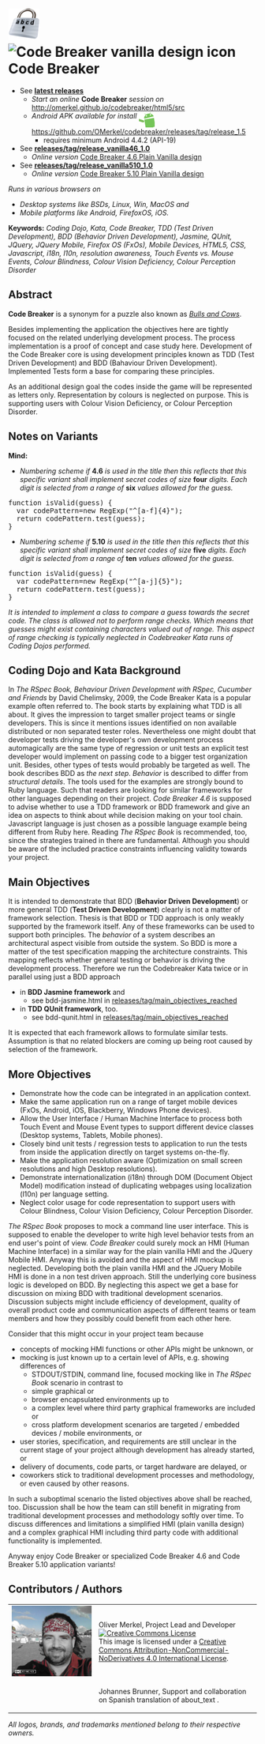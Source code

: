 <img height="64" alt="Code Breaker Icon" src="html5/src/img/icons/codebreaker128.png" />&nbsp;<img height="64" alt="Code Breaker vanilla design icon" src="http://omerkel.github.io/codebreaker/codebreaker46vanilla/src/img/icons/codebreaker-vanilla-128.png" />Code Breaker
============

* See <b>[latest releases](https://github.com/OMerkel/codebreaker/releases)</b>
    * <em>Start an online</em> <b>Code Breaker</b> <em>session on</em> http://omerkel.github.io/codebreaker/html5/src
    * <em>Android APK available for install</em> <img align="top" width="32" src="res/android.gif" /> https://github.com/OMerkel/codebreaker/releases/tag/release_1.5
        * requires minimum Android 4.4.2 (API-19)
* See <b>[releases/tag/release_vanilla46_1.0](https://github.com/OMerkel/codebreaker/releases/tag/release_vanilla46_1.0)</b>
    * <em>Online version</em> [Code Breaker 4.6 Plain Vanilla design](http://omerkel.github.io/codebreaker/codebreaker46vanilla/src/intro.html)
* See <b>[releases/tag/release_vanilla510_1.0](https://github.com/OMerkel/codebreaker/releases/tag/release_vanilla510_1.0)</b>
    *  <em>Online version</em> [Code Breaker 5.10 Plain Vanilla design](http://omerkel.github.io/codebreaker/codebreaker510vanilla/src/intro.html)

<em>Runs in various browsers on</em>

* <em>Desktop systems like BSDs, Linux, Win, MacOS and</em>
* <em>Mobile platforms like Android, FirefoxOS, iOS.</em>

__Keywords:__ _Coding Dojo, Kata, Code Breaker, TDD (Test Driven Development), BDD (Behavior Driven Development), Jasmine,
QUnit, JQuery, JQuery Mobile, Firefox OS (FxOs), Mobile Devices, HTML5, CSS, Javascript, i18n, l10n, resolution awareness,
Touch Events vs. Mouse Events, Colour Blindness, Colour Vision Deficiency, Colour Perception Disorder_

Abstract
--------

__Code Breaker__ is a synonym for a puzzle also known as [_Bulls and Cows_](http://en.wikipedia.org/wiki/Bulls_and_cows). 

Besides implementing the application the objectives here are tightly focused on the related underlying development
process. The process implementation is a proof of concept and case study here. Development of the Code Breaker core
is using development principles known as TDD (Test Driven Development) and BDD (Bahaviour Driven Development).
Implemented Tests form a base for comparing these principles.

As an additional design goal the codes inside the game will be represented as letters only. Representation
by colours is neglected on purpose. This is supporting users with Colour Vision Deficiency, or Colour
Perception Disorder.

Notes on Variants
-----------------
__Mind:__
* _Numbering scheme_ _if_ __4.6__ _is used in the title then this reflects that this specific variant shall implement secret codes of size_ __four__ _digits. Each digit is selected from a range of_ __six__ _values allowed for the guess._
<pre>
function isValid(guess) {
  var codePattern=new RegExp("^[a-f]{4}");
  return codePattern.test(guess);
}
</pre>
* _Numbering scheme_ _if_ __5.10__ _is used in the title then this reflects that this specific variant shall implement secret codes of size_ __five__ _digits. Each digit is selected from a range of_ __ten__ _values allowed for the guess._
<pre>
function isValid(guess) {
  var codePattern=new RegExp("^[a-j]{5}");
  return codePattern.test(guess);
}
</pre>
_It is intended to implement a class to compare a guess towards the secret code. The class is allowed not to perform range checks. Which means that guesses might exist containing characters valued out of range. This aspect of range checking is typically neglected in Codebreaker Kata runs of Coding Dojos performed._

Coding Dojo and Kata Background
-------------------------------

In _The RSpec Book, Behaviour Driven Development with RSpec, Cucumber and Friends_ by David Chelimsky, 2009, the
Code Breaker Kata is a popular example often referred to. The book starts by explaining what TDD is all about.
It gives the impression to target smaller project teams or single developers. This is since it mentions issues
identified on non available distributed or non separated tester roles. Nevertheless one might doubt that
developer tests driving the developer's own development process automagically are the same type of regression or
unit tests an explicit test developer would implement on passing code to a bigger test organization unit.
Besides, other types of tests would probably be targeted as well. The book describes BDD as _the next step_.
_Behavior_ is described to differ from _structural details_. The tools used for the examples are strongly bound
to Ruby language. Such that readers are looking for similar frameworks for other languages depending on their
project. _Code Breaker 4.6_ is supposed to advise whether to use a TDD framework or BDD framework and give an
idea on aspects to think about while decision making on your tool chain. Javascript language is just chosen as
a possible language example being different from Ruby here. Reading _The RSpec Book_ is recommended, too, since
the strategies trained in there are fundamental. Although you should be aware of the included practice
constraints influencing validity towards your project.

Main Objectives
---------------

It is intended to demonstrate that BDD (__Behavior Driven Development__) or more general
TDD (__Test Driven Development__) clearly is not a matter of framework selection. Thesis is
that BDD or TDD approach is only weakly supported by the framework itself. Any of these
frameworks can be used to support both principles. The _behavior_ of a system describes an
architectural aspect visible from outside the system. So BDD is more a matter of the test
specification mapping the architecture constraints. This mapping reflects whether general
testing or behavior is driving the development process. Therefore we run the Codebreaker Kata
twice or in parallel using just a BDD approach

* in __BDD Jasmine framework__ and
    * see bdd-jasmine.html in [releases/tag/main_objectives_reached](https://github.com/OMerkel/codebreaker/releases/tag/main_objectives_reached) 
* in __TDD QUnit framework__, too.
    * see bdd-qunit.html in [releases/tag/main_objectives_reached](https://github.com/OMerkel/codebreaker/releases/tag/main_objectives_reached) 

It is expected that each framework allows to formulate similar tests. Assumption is that
no related blockers are coming up being root caused by selection of the framework.

More Objectives
---------------

* Demonstrate how the code can be integrated in an application context.
* Make the same application run on a range of target mobile devices (FxOs, Android, iOS, Blackberry, Windows Phone devices).
* Allow the User Interface / Human Machine Interface to process both Touch Event and Mouse Event types to support different device classes (Desktop systems, Tablets, Mobile phones).
* Closely bind unit tests / regression tests to application to run the tests from inside the application directly on target systems on-the-fly.
* Make the application resolution aware (Optimization on small screen resolutions and high Desktop resolutions).
* Demonstrate internationalization (i18n) through DOM (Document Object Model) modification instead of duplicating webpages using localization (l10n) per language setting.
* Neglect color usage for code representation to support users with Colour Blindness, Colour Vision Deficiency, Colour Perception Disorder.

_The RSpec Book_ proposes to mock a command line user interface. This is supposed to enable the developer
to write high level behavior tests from an end user's point of view. _Code Breaker_ could surely mock an
HMI (Human Machine Interface) in a similar way for the plain vanilla HMI and the JQuery Mobile HMI.
Anyway this is avoided and the aspect of HMI mockup is neglected. Developing both the plain vanilla HMI and
the JQuery Mobile HMI is done in a non test driven approach. Still the underlying core business logic is
developed on BDD. By neglecting this aspect we get a base for discussion on mixing BDD with traditional
development scenarios. Discussion subjects might include efficiency of development, quality of overall
product code and communication aspects of different teams or team members and how they possibly could
benefit from each other here.

Consider that this might occur in your project team because

* concepts of mocking HMI functions or other APIs might be unknown, or
* mocking is just known up to a certain level of APIs, e.g. showing differences of
    * STDOUT/STDIN, command line, focused mocking like in _The RSpec Book_ scenario in contrast to
    * simple graphical or
    * browser encapsulated environments up to
    * a complex level where third party graphical frameworks are included or
    * cross platform development scenarios are targeted / embedded devices / mobile environments, or
* user stories, specification, and requirements are still unclear in the current stage of your project although development has already started, or
* delivery of documents, code parts, or target hardware are delayed, or
* coworkers stick to traditional development processes and methodology, or even caused by other reasons.

In such a suboptimal scenario the listed objectives above shall be reached, too. Discussion shall be how
the team can still benefit in migrating from traditional development processes and methodology softly
over time. To discuss differences and limitations a simplified HMI (plain vanilla design) and a complex
graphical HMI including third party code with additional functionality is implemented.

Anyway enjoy Code Breaker or specialized Code Breaker 4.6 and Code Breaker 5.10 application variants!

Contributors / Authors
----------------------

<table>
  <tr>
    <td width="35%"><img width="100%" ondragstart="return false;" alt="Oliver Merkel, Creative Commons License, This image is licensed under a Creative Commons Attribution-NonCommercial-NoDerivatives 4.0 International License." src="html5/src/img/oliver.jpg" /></td>
    <td><p>Oliver Merkel, Project Lead and Developer<br /><a rel="license" href="http://creativecommons.org/licenses/by-nc-nd/4.0/"><img alt="Creative Commons License" style="border-width:0" src="http://i.creativecommons.org/l/by-nc-nd/4.0/88x31.png" /></a><br />This image is licensed under a <a rel="license" href="http://creativecommons.org/licenses/by-nc-nd/4.0/">Creative Commons Attribution-NonCommercial-NoDerivatives 4.0 International License</a>.    
    </p>
    </td>
  </tr>
  <tr>
    <td>&nbsp;</td>
    <td><p>Johannes Brunner, Support and collaboration on Spanish translation of about_text .</p>
    </td>
  </tr>
</table>

_All logos, brands, and trademarks mentioned belong to their respective owners._
